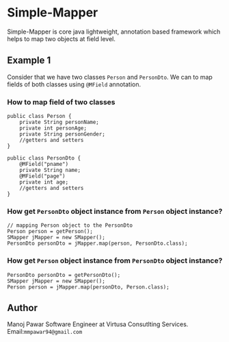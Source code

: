 # Simple-Mapper
Simple-Mapper is core java lightweight, annotation based framework which helps to map two objects at field level.

## Example 1
Consider that we have two classes `Person` and `PersonDto`. We can to map fields of both classes using `@MField` annotation.
### How to map field of two classes

```
public class Person {
    private String personName;
    private int personAge;
    private String personGender;
    //getters and setters
}
```

```
public class PersonDto {
    @MField("pname")
    private String name;
    @MField("page")
    private int age;
    //getters and setters
}
```

### How get `PersonDto` object instance from `Person` object instance?
```
// mapping Person object to the PersonDto
Person person = getPerson();
SMapper jMapper = new SMapper();
PersonDto personDto = jMapper.map(person, PersonDto.class);
```

### How get `Person` object instance from `PersonDto` object instance?
```
PersonDto personDto = getPersonDto();
SMapper jMapper = new SMapper();
Person person = jMapper.map(personDto, Person.class);
```

## Author
Manoj Pawar
Software Engineer at Virtusa Consutlting Services.
Email:`mmpawar94@gmail.com`
